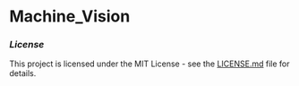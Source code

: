 # Machine_Vision


### *License* 
This project is licensed under the MIT License - see the [LICENSE.md](https://github.com/Svendsen92/Machine_Vision/blob/master/LICENSE.md) file for details.
